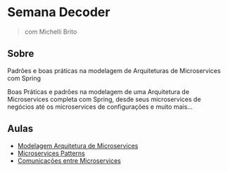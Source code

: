 # Semana Decoder

> com Michelli Brito

## Sobre

Padrões e boas práticas na modelagem de Arquiteturas de Microservices com Spring

Boas Práticas e padrões na modelagem de uma Arquitetura de Microservices completa com Spring, desde seus microservices de negócios até os microservices de configurações e muito mais...

## Aulas

- [Modelagem Arquitetura de Microservices](/aula-01.md)
- [Microservices Patterns](/aula-02.md)
- [Comunicações entre Microservices](/aula-03.md)
